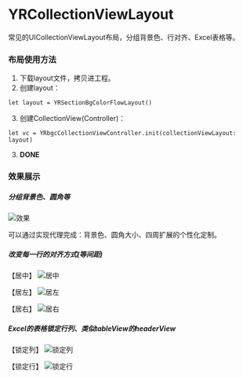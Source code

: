 # YRCollectionViewLayout
常见的UICollectionViewLayout布局，分组背景色、行对齐、Excel表格等。

### 布局使用方法

1. 下载layout文件，拷贝进工程。
2. 创建layout：
```
let layout = YRSectionBgColorFlowLayout()
```
3. 创建CollectionView(Controller)：
```
let vc = YRbgcCollectionViewController.init(collectionViewLayout: layout)
```
3. **DONE**

### 效果展示

##### 分组背景色、圆角等

![效果](https://raw.githubusercontent.com/xueyongwei/YRCollectionViewLayout/master/gif/YRSectionBgColor.gif)


可以通过实现代理完成：背景色、圆角大小、四周扩展的个性化定制。

##### 改变每一行的对齐方式(等间距)

【居中】
![居中](https://raw.githubusercontent.com/xueyongwei/YRCollectionViewLayout/master/gif/YRAlignLineCenter.gif)

【居左】
![居左](https://raw.githubusercontent.com/xueyongwei/YRCollectionViewLayout/master/gif/YRAlignLineLeft.gif)

【居右】
![居右](https://raw.githubusercontent.com/xueyongwei/YRCollectionViewLayout/master/gif/YRAlignLineRight.gif)

##### Excel的表格锁定行列、类似tableView的headerView

【锁定列】
![锁定列](https://raw.githubusercontent.com/xueyongwei/YRCollectionViewLayout/master/gif/YRFormLockV.gif)


【锁定行】
![锁定行](https://raw.githubusercontent.com/xueyongwei/YRCollectionViewLayout/master/gif/YRFormLockH.gif)

